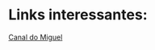 # Links interessantes:

[Canal do Miguel](https://www.youtube.com/@tecnologiadireitoeinovacao/playlists)